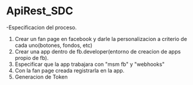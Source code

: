 # ApiRest_SDC
-Especificacion del proceso. 
1. Crear un fan page en facebook y darle la personalizacion a criterio de cada uno(botones, fondos, etc) 
2. Crear una app dentro de fb.developer(entorno de creacion de apps propio de fb). 
3. Especificar que la app trabajara con "msm fb" y "webhooks" 
4. Con la fan page creada registrarla en la app.
5. Generacion de Token
